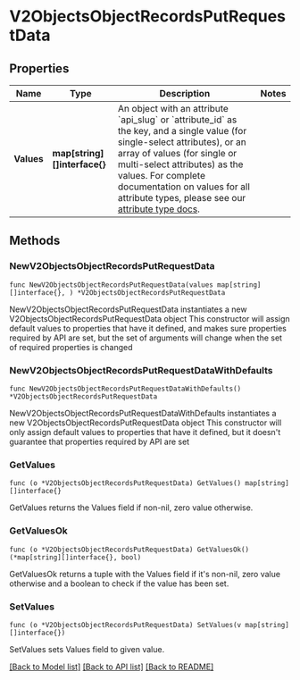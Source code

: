 # V2ObjectsObjectRecordsPutRequestData

## Properties

Name | Type | Description | Notes
------------ | ------------- | ------------- | -------------
**Values** | **map[string][]interface{}** | An object with an attribute &#x60;api_slug&#x60; or &#x60;attribute_id&#x60; as the key, and a single value (for single-select attributes), or an array of values (for single or multi-select attributes) as the values. For complete documentation on values for all attribute types, please see our [attribute type docs](/docs/attribute-types). | 

## Methods

### NewV2ObjectsObjectRecordsPutRequestData

`func NewV2ObjectsObjectRecordsPutRequestData(values map[string][]interface{}, ) *V2ObjectsObjectRecordsPutRequestData`

NewV2ObjectsObjectRecordsPutRequestData instantiates a new V2ObjectsObjectRecordsPutRequestData object
This constructor will assign default values to properties that have it defined,
and makes sure properties required by API are set, but the set of arguments
will change when the set of required properties is changed

### NewV2ObjectsObjectRecordsPutRequestDataWithDefaults

`func NewV2ObjectsObjectRecordsPutRequestDataWithDefaults() *V2ObjectsObjectRecordsPutRequestData`

NewV2ObjectsObjectRecordsPutRequestDataWithDefaults instantiates a new V2ObjectsObjectRecordsPutRequestData object
This constructor will only assign default values to properties that have it defined,
but it doesn't guarantee that properties required by API are set

### GetValues

`func (o *V2ObjectsObjectRecordsPutRequestData) GetValues() map[string][]interface{}`

GetValues returns the Values field if non-nil, zero value otherwise.

### GetValuesOk

`func (o *V2ObjectsObjectRecordsPutRequestData) GetValuesOk() (*map[string][]interface{}, bool)`

GetValuesOk returns a tuple with the Values field if it's non-nil, zero value otherwise
and a boolean to check if the value has been set.

### SetValues

`func (o *V2ObjectsObjectRecordsPutRequestData) SetValues(v map[string][]interface{})`

SetValues sets Values field to given value.



[[Back to Model list]](../README.md#documentation-for-models) [[Back to API list]](../README.md#documentation-for-api-endpoints) [[Back to README]](../README.md)


